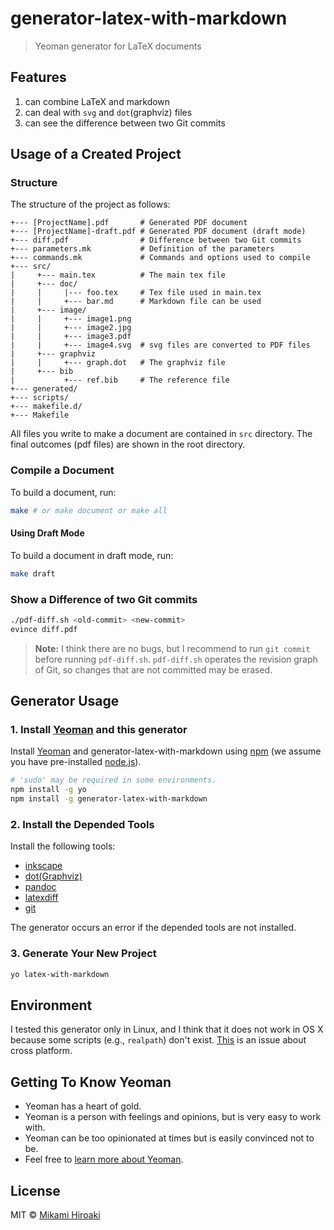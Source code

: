 # generator-latex-with-markdown
<!--
[![NPM version][npm-image]][npm-url]
[![Build Status][travis-image]][travis-url]
[![Dependency Status][daviddm-image]][daviddm-url]
-->
> Yeoman generator for LaTeX documents

## Features
1. can combine LaTeX and markdown
2. can deal with `svg` and `dot`(graphviz) files
3. can see the difference between two Git commits

## Usage of a Created Project
### Structure
The structure of the project as follows:

```
+--- [ProjectName].pdf       # Generated PDF document
+--- [ProjectName]-draft.pdf # Generated PDF document (draft mode)
+--- diff.pdf                # Difference between two Git commits
+--- parameters.mk           # Definition of the parameters
+--- commands.mk             # Commands and options used to compile
+--- src/
|     +--- main.tex          # The main tex file
|     +--- doc/
|     |     |--- foo.tex     # Tex file used in main.tex
|     |     +--- bar.md      # Markdown file can be used
|     +--- image/
|     |     +--- image1.png
|     |     +--- image2.jpg
|     |     +--- image3.pdf
|     |     +--- image4.svg  # svg files are converted to PDF files
|     +--- graphviz
|     |     +--- graph.dot   # The graphviz file
|     +--- bib
|           +--- ref.bib     # The reference file
+--- generated/
+--- scripts/
+--- makefile.d/
+--- Makefile
```

All files you write to make a document are contained in `src` directory. The final outcomes (pdf files) are shown in the root directory.

### Compile a Document
To build a document, run:
```bash
make # or make document or make all
```

#### Using Draft Mode
To build a document in draft mode, run:
```bash
make draft
```

### Show a Difference of two Git commits
```bash
./pdf-diff.sh <old-commit> <new-commit>
evince diff.pdf
```

> **Note:**
> I think there are no bugs, but I recommend to run `git commit` before running `pdf-diff.sh`. `pdf-diff.sh` operates the revision graph of Git, so changes that are not committed may be erased.

## Generator Usage
### 1. Install [Yeoman](http://yeoman.io) and this generator
Install [Yeoman](http://yeoman.io) and generator-latex-with-markdown using [npm](https://www.npmjs.com/) (we assume you have pre-installed [node.js](https://nodejs.org/)).

```bash
# 'sudo' may be required in some environments.
npm install -g yo
npm install -g generator-latex-with-markdown
```

### 2. Install the Depended Tools
Install the following tools:

* [inkscape](https://inkscape.org)
* [dot(Graphviz)](http://www.graphviz.org/)
* [pandoc](http://pandoc.org/)
* [latexdiff](https://www.ctan.org/tex-archive/support/latexdiff)
* [git](https://git-scm.com/)

The generator occurs an error if the depended tools are not installed.

### 3. Generate Your New Project
```bash
yo latex-with-markdown
```

## Environment

I tested this generator only in Linux, and I think that it does not work in OS X because some scripts (e.g., `realpath`) don't exist.
[This](https://github.com/HiroakiMikami/generator-latex-with-markdown/issues/12) is an issue about cross platform.

## Getting To Know Yeoman

 * Yeoman has a heart of gold.
 * Yeoman is a person with feelings and opinions, but is very easy to work with.
 * Yeoman can be too opinionated at times but is easily convinced not to be.
 * Feel free to [learn more about Yeoman](http://yeoman.io/).

## License

MIT © [Mikami Hiroaki]()

<!--

[npm-image]: https://badge.fury.io/js/generator-latex-with-markdown.svg
[npm-url]: https://npmjs.org/package/generator-latex-with-markdown
[travis-image]: https://travis-ci.org/hiroakimikami/generator-latex-with-markdown.svg?branch=master
[travis-url]: https://travis-ci.org/hiroakimikami/generator-latex-with-markdown
[daviddm-image]: https://david-dm.org/hiroakimikami/generator-latex-with-markdown.svg?theme=shields.io
[daviddm-url]: https://david-dm.org/hiroakimikami/generator-latex-with-markdown
-->
